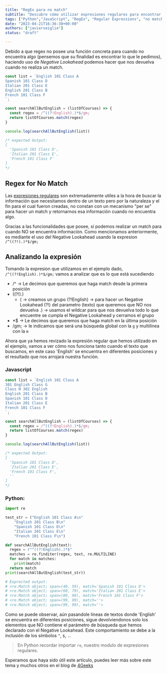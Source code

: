 ```yaml
---
title: "RegEx para no match"
subtitle: "Descubre cómo utilizar expresiones regulares para encontrar patrones de texto que no coinciden y optimiza tus búsquedas en línea. Aprende más sobre regex para no match aquí."
tags: ["Python","JavaScript", "RegEx", "Regular Expressions", "no match"]
date: "2023-04-21T16:36:30+00:00"
authors: ["javierseiglie"]
status: "draft"

---
```


Debido a que regex no posee una función concreta para cuando no encuentra algo (pensemos que su finalidad es encontrar lo que le pedimos), haciendo uso de *Negative Lookahead* podemos hacer que nos devuelva cuando no realiza un match.

```javascript
const list = `English 101 Class A
Spanish 101 Class D
Italian 201 Class E
English 201 Class B
French 101 Class F
`;

const searchAllButEnglish = (listOfCourses) => {
  const regex = /^((?!English).)*$/gm;  
  return listOfCourses.match(regex)
} 

console.log(searchAllButEnglish(list))

/* expected Output:
[
  'Spanish 101 Class D',
  'Italian 201 Class E',
  'French 101 Class F'
]
*/
```

## Regex for No Match

Las [expresiones regulares](https://4geeks.com/es/lesson/regex-tutorial-regular-expression-ejemplo) son extremadamente utiles a la hora de buscar la información que necesitamos dentro de un texto pero por la naturaleza y el fin para el cual fueron creadas, no constan con un mecanismo "per se" para hacer un match y retornarnos esa información cuando no encuentra algo. 

Gracias a las funcionalidades que posee, sí podemos realizar un match para cuando NO se encuentra información. Como mencionamos anteriormente, es mediante el uso del Negative Lookahead usando la expresion ` /^((?!).)*$/gm;`

## Analizando la expresión

Tomando la expresion que utilizamos en el ejemplo dado,  `/^((?!English).)*$/gm;` vamos a analizar que es lo que está sucediendo
 - /^  -> Le decimos que queremos que haga match desde la primera posición
 - ((?!).)
 	- ( -> creamos un grupo
	(?!English) -> para hacer un Negative Lookahead (?!) del parametro (texto) que queremos que NO nos devuelva
	.) -> usamos el wildcar para que nos devuelva todo lo que encuentre se cumpla el Negative Lookahead y cerramos el grupo
 - *$ -> Le decimos que queremos que haga match en la última posición
 - /gm; -> le indicamos que será una búsqueda global con la `g` y multilínea con la `m`

Ahora que ya hemos revizado la expresión regular que hemos utilizado en el ejemplo, vamos a ver cómo nos funciona tanto cuando el texto que buscamos, en este caso 'English' se encuentra en diferentes posiciones y el resultado que nos arrojará nuestra función.

### Javascript 

```javascript
const list = `English 101 Class A
301 English Class G
Class H 302 English
English 201 Class B
Spanish 101 Class D
Italian 201 Class E
French 101 Class F
`;

const searchAllButEnglish = (listOfCourses) => {
  const regex = /^((?!English).)*$/gm;  
  return listOfCourses.match(regex)
} 

console.log(searchAllButEnglish(list))

/* expected Output:
[
  'Spanish 101 Class D',
  'Italian 201 Class E',
  'French 101 Class F',
  ''
]
*/
```

### Python:

```python
import re

test_str = ("English 101 Class A\n"
	"English 201 Class B\n"
	"Spanish 101 Class D\n"
	"Italian 201 Class E\n"
	"French 101 Class F\n")

def searchAllButEnglish(text):
  regex = r"^((?!English).)*$"
  matches = re.finditer(regex, text, re.MULTILINE)
  for match in matches:
    print(match)
  return match
print(searchAllButEnglish(test_str))

# Exprected output:
# <re.Match object; span=(40, 59), match='Spanish 101 Class D'>
# <re.Match object; span=(60, 79), match='Italian 201 Class E'>
# <re.Match object; span=(80, 98), match='French 101 Class F'>
# <re.Match object; span=(99, 99), match=''>
# <re.Match object; span=(99, 99), match=''>

```

Como se puede observar, aún pasandole lineas de textos donde 'English' se encuentra en diferentes posiciones, sigue devolviendonos solo los elementos que NO contiene el parámetro de búsqueda que hemos declarado con el Negative Lookahead. Este comportamiento se debe a la inclusión de los símbolos `^`, `$`, `.`. 

> En Python recordar importar `re`, nuestro modulo de expresiones regulares.

Esperamos que haya sido útil este artículo, puedes leer más sobre este tema y muchos otros en el blog de [4Geeks](https://4geeks.com/how-to)
